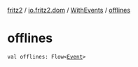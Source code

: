 [fritz2](../../index.md) / [io.fritz2.dom](../index.md) / [WithEvents](index.md) / [offlines](./offlines.md)

# offlines

`val offlines: Flow<`[`Event`](https://kotlinlang.org/api/latest/jvm/stdlib/org.w3c.dom.events/-event/index.html)`>`